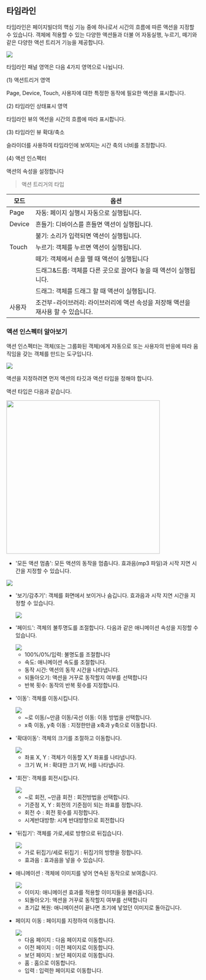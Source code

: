 ## 타임라인

타임라인은 페이지빌더의 핵심 기능 중에 하나로서 시간의 흐름에 따른 액션을 지정할 수 있습니다. 객체에 적용할 수 있는 다양한 액션들과 더불
어 자동실행, 누르기, 떼기와 같은 다양한 액션 트리거 기능을 제공합니다.

<img src='./figure/5-1.jpg' >


 타임라인 패널 영역은 다음 4가지 영역으로 나뉩니다.

(1) 액션트리거 영역

Page, Device, Touch, 사용자에 대한 특정한 동작에 필요한 액션을 표시합니다.

(2) 타임라인 상태표시 영역

타임라인 뷰의 액션을 시간의 흐름에 따라 표시합니다. 

(3) 타임라인 뷰 확대/축소

슬라이더를 사용하여 타임라인에 보여지는 시간 축의 너비를 조정합니다.

(4) 액션 인스펙터

액션의 속성을 설정합니다

> 액션 트리거의 타입

|모드|옵션|
|----------|-----------------|
|Page|자동: 페이지 실행시 자동으로 실행됩니다.|
|Device|흔들기: 디바이스를 흔들면 액션이 실행됩니다. 
||불기: 소리가 입력되면 액션이 실행됩니다. 
|Touch|누르기: 객체를 누르면 액션이 실행됩니다.
||떼기: 객체에서 손을 뗄 때 액션이 실행됩니다
||드래그&드롭: 객체를 다른 곳으로 끌어다 놓을 때 액션이 실행됩니다.
||드래그: 객체를 드래그 할 때 액션이 실행됩니다.|
|사용자|조건부-라이브러리: 라이브러리에 액션 속성을 저장해 액션을 재사용 할 수 있습니다.|


### 액션 인스펙터 알아보기

액션 인스펙터는 객체(또는 그룹화된 객체)에게 자동으로 또는 사용자의 반응에 따라 움직임을 갖는 객체를 만드는  도구입니다.

<img src='./figure/5-2.jpg' >


액션을 지정하려면 먼저 액션의 타깃과 액션 타입을 정해야 합니다. 

액션 타입은 다음과 같습니다.

<img src='./figure/5-3.jpg' width="400">   

   
 
  - '모든 액션 멈춤': 모든 액션의 동작을 멈춥니다. 효과음(mp3 파일)과 시작 지연 시간을 지정할 수 있습니다.
   <img src='./figure/5-4.jpg'>   

- '보기/감추기': 객체를 화면에서 보이거나 숨깁니다. 효과음과 시작 지연 시간을 지정할 수 있습니다.

  <img src='./figure/5-5.jpg'>
 
- '페이드': 객체의 불투명도를 조절합니다. 다음과 같은 애니메이션 속성을 지정할 수 있습니다.
  
   <img src='./figure/5-6.jpg'>

  - 100%/0%/입력: 불명도를 조절합니다 
  - 속도: 애니메이션 속도를 조절합니다.
  - 동작 시간: 액션의 동작 시간을 나타냅니다.
  - 되돌아오기: 액션을 거꾸로 동작할지 여부를 선택합니다
  - 반복 횟수: 동작의 반복 횟수를 지정합니다.
- '이동': 객체를 이동시킵니다.
  
   <img src='./figure/5-7.jpg'>

  - ~로 이동/~만큼 이동/곡선 이동: 이동 방법을 선택합니다.
  - x축 이동, y축 이동 : 지정한만큼 x축과 y축으로 이동합니다.

- '확대이동': 객체의 크기를 조절하고 이동합니다.


   <img src='./figure/5-8.jpg'>

  - 좌표 X, Y : 객체가 이동할 X,Y 좌표를 나타냅니다.
  - 크기 W, H : 확대한 크기 W, H를 나타냅니다.

- '회전': 객체를 회전시킵니다.


   <img src='./figure/5-9.jpg'>

  - ~로 회전, ~만큼 회전 : 회전방법을 선택합니다.
  - 기준점 X, Y : 회전의 기준점이 되는 좌표를 정합니다.
  - 회전 수 : 회전 횟수를 지정합니다.
  - 시계반대방향: 시계 반대방향으로 회전합니다

- '뒤집기': 객체를 가로,세로 방향으로 뒤집습니다.

   <img src='./figure/5-10.jpg'>

  - 가로 뒤집기/세로 뒤집기 : 뒤집기의 방향을 정합니다.
  - 효과음 : 효과음을 넣을 수 있습니다.

- 애니메이션 : 객체에 이미지를 넣어 연속된 동작으로 보여줍니다.
  
   <img src='./figure/5-11.jpg'>

  - 이미지: 애니메이션 효과를 적용할 이미지들을 불러옵니다.
  - 되돌아오기: 액션을 거꾸로 동작할지 여부를 선택합니다
  - 초기값 복원: 애니메이션이 끝나면 초기에 넣었던 이미지로 돌아갑니다.

- 페이지 이동 : 페이지를 지정하여 이동합니다.
  
   <img src='./figure/5-12.jpg'>
  
  - 다음 페이지 : 다음 페이지로 이동합니다.
  - 이전 페이지 : 이전 페이지로 이동합니다.
  - 보던 페이지 : 보던 페이지로 이동합니다.
  - 홈 : 홈으로 이동합니다.
  - 입력 : 입력한 페이지로 이동합니다.
 